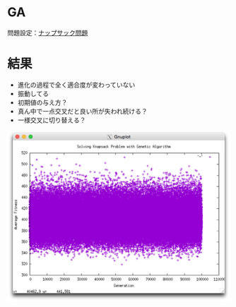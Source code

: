 GA
==============

問題設定：[ナップサック問題](http://ipr20.cs.ehime-u.ac.jp/column/ga/chapter4.html)


# 結果
- 進化の過程で全く適合度が変わっていない
 - 振動してる
- 初期値の与え方？
- 真ん中で一点交叉だと良い所が失われ続ける？
 - 一様交叉に切り替える？

![](./image/result.png)



